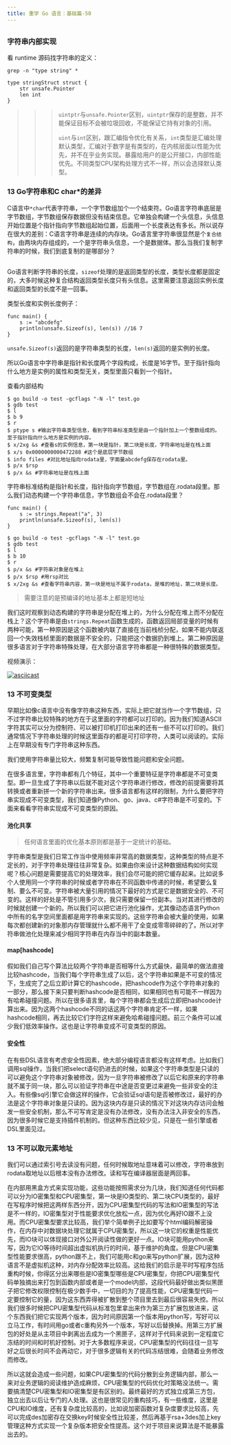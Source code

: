 ```yaml
---
title: 重学 Go 语言：基础篇-50
---
```

<article id="topicContainer" class="column_content"><h2 class="topic_title"></h2><div><h3 id="">字符串内部实现</h3>
<p>看 runtime 源码找字符串的定义：</p>
<pre><code class="bash language-bash">grep -n "type string" *
</code></pre>
<pre><code class="go language-go">type stringStruct struct {
    str unsafe.Pointer
    len int
}
</code></pre>
<blockquote>
  <blockquote>
    <blockquote>
      <p><code>uintptr</code>与<code>unsafe.Pointer</code>区别，<code>uintptr</code>保存的是整数，并不能保证目标不会被垃圾回收，不能保证它持有对象的引用。</p>
      <p><code>uint</code>与<code>int</code>区别，跟汇编指令优化有关系，<code>int</code>类型是汇编处理默认类型，汇编对于数字是有类型的，在内核层面以性能为优先，并不在乎业务实现。暴露给用户的是公开接口，内部性能优先。不同类型CPU架构处理方式不一样，所以会选择默认类型。</p>
    </blockquote>
  </blockquote>
</blockquote>
<h3 id="13gocchar">13 Go字符串和C char*的差异</h3>
<p>C语言中<code>*char</code>代表字符串，一个字节数组加个一个结束符。Go语言字符串底层是字节数组，字节数组保存数据但没有结束信息。它单独会构建一个头信息，头信息开始位置是个指针指向字节数组起始位置，后面用一个长度表达有多长。所以说存在很大的差别：C语言字符串是连续的内存块。Go语言里字符串很显然是个<code>复合结构</code>，由两块内存组成的，一个是字符串头信息，一个是数据体。那么当我们复制字符串的时候，我们到底复制的是哪部分？</p>
<p><img src="images/string_c_go.png" alt="" /></p>
<p>Go语言判断字符串的长度，<code>sizeof</code>处理的是返回类型的长度，类型长度都是固定的，大多时候这种复合结构返回类型长度只有头信息。这里需要注意返回实例长度和返回类型的长度不是一回事。</p>
<p>类型长度和实例长度例子：</p>
<pre><code class="go language-go">func main() {
    s := "abcdefg"
    println(unsafe.Sizeof(s), len(s)) //16 7
}
</code></pre>
<p><code>unsafe.Sizeof(s)</code>返回的是字符串类型的长度，<code>len(s)</code>返回的是实例的长度。</p>
<p>所以Go语言中字符串是指针和长度两个字段构成，长度是16字节。至于指针指向什么地方是实例的属性和类型无关，类型里面只看到一个指针。</p>
<p>查看内部结构</p>
<pre><code class="bash language-bash">$ go build -o test -gcflags "-N -l" test.go
$ gdb test
$ l
$ b 9
$ r
$ ptype s #输出字符串类型信息，看到字符串标准类型是由一个指针加上一个整数组成的。至于指针指向什么地方是实例的内容。
$ x/2xg &amp;s #查看s的实例信息，第一块是指针，第二块是长度，字符串地址是在栈上面
$ x/s 0x0000000000472288 #这个是底层字节数组
$ info files #对比地址指向rodata里，字面量abcdefg保存在rodata里。
$ p/x $rsp
$ p/x &amp;s #字符串地址是在栈上面
</code></pre>
<p>字符串标准结构是指针和长度，指针指向字节数组，字节数组在.rodata段里。那么我们动态构建一个字符串信息，字节数组会不会在.rodata段里？</p>
<pre><code class="go language-go">func main() {
    s := strings.Repeat("a", 3)
    println(unsafe.Sizeof(s), len(s))
}
</code></pre>
<pre><code class="bash language-bash">$ go build -o test -gcflags "-N -l" test.go
$ gdb test
$ l
$ b 10
$ r
$ p/x &amp;s #字符串对象是在堆上
$ p/x $rsp #用rsp对比
$ x/2xg &amp;s #查看字符串内容，第一块是地址不属于rodata，是堆的地址，第二块是长度。
</code></pre>
<blockquote>
  <p>需要注意的是预编译的地址基本上都是短地址</p>
</blockquote>
<p>我们这时观察到动态构建的字符串是分配在堆上的，为什么分配在堆上而不分配在栈上？这个字符串是由<code>strings.Repeat</code>函数生成的，函数返回局部变量的时候有两种可能，第一种原因是这个函数被内联了直接在当前栈桢分配，如果不能内联返回一个失效栈桢里面的数据是不安全的，只能把这个数据扔到堆上。第二种原因是很多语言对于字符串特殊处理，在大部分语言字符串都是一种很特殊的数据类型。</p>
<p>视频演示：</p>
<p><a href="https://asciinema.org/a/j9DUgxtWf2HAcNJvCX8ApzrfU"><img src="https://asciinema.org/a/j9DUgxtWf2HAcNJvCX8ApzrfU.png" alt="asciicast" /></a></p>
<h3 id="13">13 不可变类型</h3>
<p>早期比如像c语言中没有像字符串这种东西，实际上把它就当作一个字节数组，只不过字符串比较特殊的地方在于这里面的字符都可以打印的。因为我们知道ASCII字符其实可以分为控制符、可以被打印机打印出来的还有一些不可以打印的。我们通常情况下字符串处理的时候这里面存的都是可打印字符，人类可以阅读的。实际上在早期没有专门字符串这种东西。</p>
<p>我们使用字符串量比较大，频繁复制可能导致性能问题和安全问题。</p>
<p>在很多语言里，字符串都有几个特征，其中一个重要特征是字符串都是不可变类型。即一旦生成了字符串以后就不能对这个字符串进行修改，修改的前提需要将其转换或者重新拼一个新的字符串出来。很多语言都有这样的限制，为什么要把字符串实现成不可变类型，我们知道像Python、go、java、c#字符串是不可变的。下面来看看字符串实现成不可变类型的原因。</p>
<h4 id="-1">池化共享</h4>
<blockquote>
  <p>任何语言里面的优化基本原则都是基于一定统计的基础。</p>
</blockquote>
<p>字符串类型是我们日常工作当中使用频率非常高的数据类型，这种类型的特点是不定长的，对于字符串处理往往非常复杂。如果由你来设计这种数据结构如何实现呢？核心问题是需要提高它的处理效率，我们会尽可能的把它缓存起来。比如说多个人使用同一个字符串的时候或者字符串在不同函数中传递的时候，希望要么复制、要么不可变。字符串被大量引用的情况下最好的方式是它是数据安全的、不可变的。这样的好处是不管引用多少次，我只需要保留一份副本。当对其进行修改的时候就创建一个新的。所以我们可以把它进行池化操作，尤其像动态语言Python中所有的名字空间里面都是用字符串来实现的。这些字符串会被大量的使用，如果每次都创建新的对象那内存管理就什么都不用干了全变成零零碎碎的了。所以对字符串做池化处理来减少相同字符串在内存当中的副本数量。</p>
<h4 id="maphashcode">map[hashcode]</h4>
<p>假如我们自己写个算法比较两个字符串是否相等什么方式最快，最简单的做法直接比较hashcode，当我们每个字符串生成了以后，这个字符串如果是不可变的情况下，生成完了之后立即计算它的hashcode，把hashcode作为这个字符串对象的一部分，那么接下来只要判断hashcode是否相同，如果相同也有可能不一样因为有哈希碰撞问题。所以在很多语言里，每个字符串都会生成后立即把hashcode计算出来。因为这两个hashcode不同的话这两个字符串肯定不一样，如果hashcode相同，再去比较它们字符这样来避免哈希碰撞问题。前三个条件可以减少我们低效率操作。这也是让字符串变成不可变类型的原因。</p>
<h4 id="-2">安全性</h4>
<p>在有些DSL语言有考虑安全性因素，绝大部分编程语言都没有这样考虑。比如我们调用sql操作，当我们把select语句扔进去的时候，如果这个字符串类型是只读的可以避免这个字符串对象被修改，因为一旦字符串被修改了以后它和原来的字符串就不属于同一块，那么可以验证字符串在中途是否变更过来避免一些非安全的注入。有些像sql引擎它会做这样的操作，它会验证sql语句是否被修改过，最好的办法是这个字符串对象是只读的。因为这块内存是只读的情况下对这块内存访问会触发一些安全机制，那么不可写肯定是没有办法修改，没有办法注入非安全的东西，因为很多时候它是支持插件机制的。但这种东西比较少见，只是在一些引擎或者DSL里面见过。</p>
<h3 id="13-1">13 不可以取元素地址</h3>
<p>我们可以通过索引号去读没有问题，任何时候取地址意味着可以修改，字符串放到rodata取地址以后根本没有办法修改。读和写在编译器层面是两回事。</p>
<p>在内部用黑盒方式来实现功能，这些功能按照需求分为几块，我们知道任何代码都可以分为IO密集型和CPU密集型，第一块是IO类型的、第二块CPU类型的，最好在写程序时候把这两样东西分开，因为CPU密集型代码的写法和IO密集型的写法是不一样的，IO密集型对于性能要求优化放松一点，因为优化再好IO跟不上没用。而CPU密集型要求比较高，我们举个简单例子比如要写个html编码解密操作，在内存中对数据块处理它就属于CPU密集型，所以这一块它的权重是性能优先，而IO块可以体现接口对外公开阅读性做的更好一点。IO块可能用python来写，因为它IO等待时间超出虚拟机执行的时间，基于维护的角度。但是CPU密集型性能要求很高，python跟不上，我们可能用c和go来写python扩展，因为这种语言不是虚拟机这种，对内存分配效率比较高。这给我们的启示是平时写程序包括重构时候，你得区分出来哪些是IO密集型哪些是CPU密集型，你把CPU密集型代码单独摘出来打包到函数内部或者是一个model内部，这段代码最好做出类似黑匣子把它修改权限控制在极少数手中，一切目的为了提高性能，CPU密集型代码一定要控制它的量，因为这东西弄得被扩散到整个项目里去到最后很容易失控。所以我们很多时候把CPU密集型代码从标准包里拿出来作为第三方扩展包放进来，这个东西我们把它实现两个版本，因为时间原因第一个版本用python写，写好可以立马工作，有时间用go或者c重构另外一个版本，写好以后替换掉。用第三方扩展包的好处是从主项目中剥离出去成为一个黑匣子，这样对于代码来说到一定程度它冻结的时间和时机好控制。对于大多数程序来说，CPU密集型的代码往往一旦写好之后很长时间不会再动它，对于很多逻辑有关的代码冻结很难，会随着业务修改而修改。</p>
<p>所以这就会造成一些问题，如果CPU密集型的代码分散到业务逻辑内部，那么一来对业务逻辑的阅读维护造成麻烦，CPU密集型的代码优化时策略没法统一。需要搞清楚CPU密集型和IO密集型是有区别的。最终最好的方式独立成第三方包，独立出去以后让专门的人处理。这也是很常见的重构技巧，有一些维度，这里是CPU和IO维度，还有复杂度比较高的，比如说加密函数对复杂度要求比较高，先可以完成des加密存在交换key时候安全性比较差，然后再基于rsa+3des加上key管理这种方式实现一个复杂版本把安全性提高。这个对于项目来说算法是不能暴露出去的。</p></div></article>